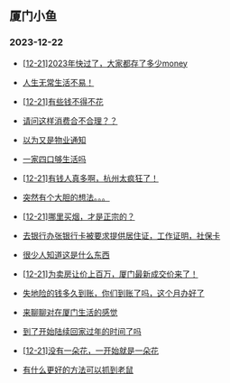 ## 厦门小鱼 
### 2023-12-22

+ [[12-21]2023年快过了，大家都存了多少money](http://bbs.xmfish.com/read-htm-tid-18124021.html)

+ [人生无常生活不易！](http://bbs.xmfish.com/read-htm-tid-18123989.html)

+ [[12-21]有些钱不得不花](http://bbs.xmfish.com/read-htm-tid-18123955.html)

+ [请问这样消费合不合理？？](http://bbs.xmfish.com/read-htm-tid-18124121.html)

+ [以为又是物业通知](http://bbs.xmfish.com/read-htm-tid-18123977.html)

+ [一家四口够生活吗](http://bbs.xmfish.com/read-htm-tid-18124102.html)

+ [[12-21]有钱人真多啊，杭州太疯狂了！](http://bbs.xmfish.com/read-htm-tid-18124220.html)

+ [突然有个大胆的想法。。。](http://bbs.xmfish.com/read-htm-tid-18124028.html)

+ [[12-21]哪里买烟，才是正宗的？](http://bbs.xmfish.com/read-htm-tid-18123960.html)

+ [去银行办张银行卡被要求提供居住证，工作证明，社保卡](http://bbs.xmfish.com/read-htm-tid-18124013.html)

+ [很少人知道这是什么东西](http://bbs.xmfish.com/read-htm-tid-18124035.html)

+ [[12-21]为卖房让价上百万，厦门最新成交价来了！](http://bbs.xmfish.com/read-htm-tid-18124275.html)

+ [失地险的钱多久到账，你们到账了吗，这个月办好了](http://bbs.xmfish.com/read-htm-tid-18124098.html)

+ [来聊聊对在厦门生活的感觉](http://bbs.xmfish.com/read-htm-tid-18124247.html)

+ [到了开始陆续回家过年的时间了吗](http://bbs.xmfish.com/read-htm-tid-18124241.html)

+ [[12-21]没有一朵花，一开始就是一朵花](http://bbs.xmfish.com/read-htm-tid-18124076.html)

+ [有什么更好的方法可以抓到老鼠](http://bbs.xmfish.com/read-htm-tid-18124175.html)

